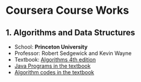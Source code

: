 Coursera Course Works
=====================

## 1. Algorithms and Data Structures

* School: **Princeton University**
* Professor: Robert Sedgewick and Kevin Wayne
* Textbook: [Algorithms 4th edition](http://algs4.cs.princeton.edu/home)
* [Java Programs in the textbook](http://introcs.cs.princeton.edu/java/code/)
* [Algorithm codes in the textbook](http://algs4.cs.princeton.edu/code/)


